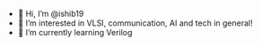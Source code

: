 - 👋 Hi, I’m @ishib19
- 👀 I’m interested in VLSI, communication, AI and tech in general!
- 🌱 I’m currently learning Verilog

<!---
ishib19/ishib19 is a ✨ special ✨ repository because its `README.md` (this file) appears on your GitHub profile.
You can click the Preview link to take a look at your changes.
--->
